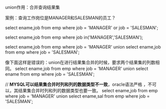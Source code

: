 union作用：合并查询结果集

案例：查询工作岗位是MANAGER和SALESMAN的员工？

select ename,job from emp where job = 'MANAGER' or job = 'SALESMAN';

select ename,job from emp where job in('MANAGER','SALESMAN');



select ename,job from emp where job = 'MANAGER'
	union
select ename,job from emp where job = 'SALESMAN';



像下面这样是错误的：union在进行结果集合并的时候，要求两个结果集的列数相同。
select ename,job from emp where job = 'MANAGER'
	union
select ename from emp where job = 'SALESMAN';

// **MYSQL可以结果集合并时列和列的数据类型不一致**，oracle语法严格 ，不可以，其结果集合并时列和列的数据类型也要一致。
select ename,job from emp where job = 'MANAGER'
	union
select ename,sal from emp where job = 'SALESMAN';

